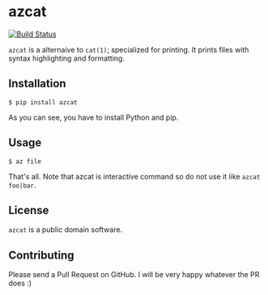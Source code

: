 azcat
=====
[![Build Status](https://drone.io/github.com/ntsy/azcat/status.png)](https://drone.io/github.com/ntsy/azcat/latest)

`azcat` is a alternaive to `cat(1)`; specialized for printing. It prints files with syntax
highlighting and formatting.


Installation
------------
```
$ pip install azcat
```
As you can see, you have to install Python and pip.

Usage
-----
```
$ az file
```
That's all. Note that azcat is interactive command so do not use it like `azcat foo|bar`.

License
-------
`azcat` is a public domain software.

Contributing
------------
Please send a Pull Request on GitHub. I will be very happy whatever the PR does :)
